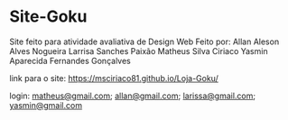 # Site-Goku
Site feito para atividade avaliativa de Design Web
Feito por:
Allan Aleson Alves Nogueira
Larrisa Sanches Paixão
Matheus Silva Ciriaco
Yasmin Aparecida Fernandes Gonçalves

link para o site: https://msciriaco81.github.io/Loja-Goku/

login: matheus@gmail.com; allan@gmail.com; larissa@gmail.com; yasmin@gmail.com



